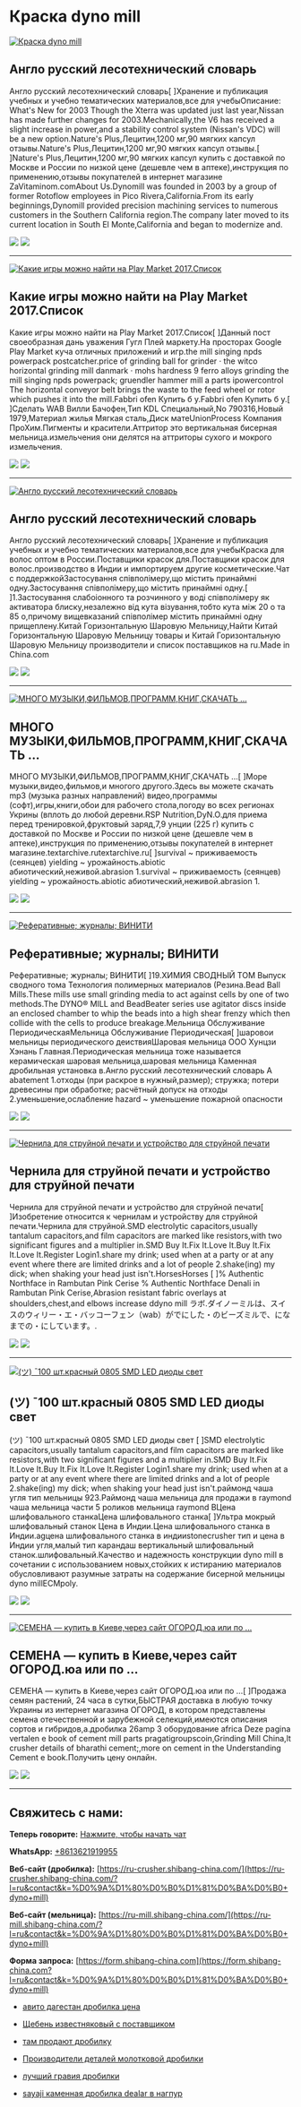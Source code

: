 # Краска dyno mill

<a href="https://swt.shibang-china.com/?l=ru&img&k=%D0%9A%D1%80%D0%B0%D1%81%D0%BA%D0%B0+dyno+mill" target="_blank">![Краска dyno mill](http://static.shibang-china.com/all-800x300/1406.jpg)</a>

## Англо русский лесотехнический словарь
Англо русский лесотехнический словарь[ ]Хранение и публикация учебных и учебно тематических материалов,все для учебыОписание: What's New for 2003 Though the Xterra was updated just last year,Nissan has made further changes for 2003.Mechanically,the V6 has received a slight increase in power,and a stability control system (Nissan's VDC) will be a new option.Nature's Plus,Лецитин,1200 мг,90 мягких капсул отзывы.Nature's Plus,Лецитин,1200 мг,90 мягких капсул отзывы.[ ]Nature's Plus,Лецитин,1200 мг,90 мягких капсул купить с доставкой по Москве и России по низкой цене (дешевле чем в аптеке),инструкция по применению,отзывы покупателей в интернет магазине ZaVitaminom.comAbout Us.Dynomill was founded in 2003 by a group of former Rotoflow employees in Pico Rivera,California.From its early beginnings,Dynomill provided precision machining services to numerous customers in the Southern California region.The company later moved to its current location in South El Monte,California and began to modernize and.


<a href="https://whatsapp.shibangsoft.com/WhatsApp.php" target="_blank" title="WhatsApp">![](http://static.shibang-china.com/icon/whatsapp.png)</a> <a href="https://swt.shibang-china.com/?l=ru&icon&k=%D0%9A%D1%80%D0%B0%D1%81%D0%BA%D0%B0+dyno+mill" target="_blank">![](http://static.shibang-china.com/icon/chat-ru.png)</a>

---

<a href="https://swt.shibang-china.com/?l=ru&img&k=%D0%9A%D1%80%D0%B0%D1%81%D0%BA%D0%B0+dyno+mill" target="_blank">![Какие игры можно найти на Play Market 2017.Список](http://static.shibang-china.com/all-800x300/565.jpg)</a>

## Какие игры можно найти на Play Market 2017.Список
Какие игры можно найти на Play Market 2017.Список[ ]Данный пост своеобразная дань уважения Гугл Плей маркету.На просторах Google Play Market куча отличных приложений и игр.the mill singing npds powerpack postcatcher.price of grinding ball for grinder &#183; the witco horizontal grinding mill danmark &#183; mohs hardness 9 ferro alloys grinding the mill singing npds powerpack; gruendler hammer mill a parts ipowercontrol The horizontal conveyor belt brings the waste to the feed wheel or rotor which pushes it into the mill.Fabbri ofen Купить б у.Fabbri ofen Купить б у.[ ]Сделать WAB Вилли Бачофен,Тип KDL Специальный,No 790316,Новый 1979,Материал жилья Мягкая сталь,Диск матеUnionProcess Компания ПроХим.Пигменты и красители.Аттритор это вертикальная бисерная мельница.измельчения они делятся на аттриторы сухого и мокрого измельчения.


<a href="https://whatsapp.shibangsoft.com/WhatsApp.php" target="_blank" title="WhatsApp">![](http://static.shibang-china.com/icon/whatsapp.png)</a> <a href="https://swt.shibang-china.com/?l=ru&icon&k=%D0%9A%D1%80%D0%B0%D1%81%D0%BA%D0%B0+dyno+mill" target="_blank">![](http://static.shibang-china.com/icon/chat-ru.png)</a>

---

<a href="https://swt.shibang-china.com/?l=ru&img&k=%D0%9A%D1%80%D0%B0%D1%81%D0%BA%D0%B0+dyno+mill" target="_blank">![Англо русский лесотехнический словарь](http://static.shibang-china.com/all-800x300/379.jpg)</a>

## Англо русский лесотехнический словарь
Англо русский лесотехнический словарь[ ]Хранение и публикация учебных и учебно тематических материалов,все для учебыКраска для волос оптом в России.Поставщики красок для.Поставщики красок для волос.производство в Индии и импортируем другие косметические.Чат с поддержкойЗастосування співполімеру,що містить принаймні одну.Застосування співполімеру,що містить принаймні одну.[ ]1.Застосування слабоіонного та розчинного у воді співполімеру як активатора блиску,незалежно від кута візування,тобто кута між 20 о та 85 о,причому вищевказаний співполімер містить принаймні одну прищеплену.Китай Горизонтальную Шаровую Мельницу,Найти Китай Горизонтальную Шаровую Мельницу товары и Китай Горизонтальную Шаровую Мельницу производители и список поставщиков на ru.Made in China.com


<a href="https://whatsapp.shibangsoft.com/WhatsApp.php" target="_blank" title="WhatsApp">![](http://static.shibang-china.com/icon/whatsapp.png)</a> <a href="https://swt.shibang-china.com/?l=ru&icon&k=%D0%9A%D1%80%D0%B0%D1%81%D0%BA%D0%B0+dyno+mill" target="_blank">![](http://static.shibang-china.com/icon/chat-ru.png)</a>

---

<a href="https://swt.shibang-china.com/?l=ru&img&k=%D0%9A%D1%80%D0%B0%D1%81%D0%BA%D0%B0+dyno+mill" target="_blank">![МНОГО МУЗЫКИ,ФИЛЬМОВ,ПРОГРАММ,КНИГ,СКАЧАТЬ …](http://static.shibang-china.com/all-800x300/1374.jpg)</a>

## МНОГО МУЗЫКИ,ФИЛЬМОВ,ПРОГРАММ,КНИГ,СКАЧАТЬ …
МНОГО МУЗЫКИ,ФИЛЬМОВ,ПРОГРАММ,КНИГ,СКАЧАТЬ …[ ]Море музыки,видео,фильмов,и многого другого.Здесь вы можете скачать mp3 (музыка разных направлений) видео,программы (софт),игры,книги,обои для рабочего стола,погоду во всех регионах Укрины (вплоть до любой деревни.RSP Nutrition,DyN.O.для приема перед тренировкой,фруктовый заряд,7,9 унции (225 г) купить с доставкой по Москве и России по низкой цене (дешевле чем в аптеке),инструкция по применению,отзывы покупателей в интернет магазине.textarchive.rutextarchive.ru[ ]survival ~ приживаемость (сеянцев) yielding ~ урожайность.abiotic абиотический,неживой.abrasion 1.survival ~ приживаемость (сеянцев) yielding ~ урожайность.abiotic абиотический,неживой.abrasion 1.


<a href="https://whatsapp.shibangsoft.com/WhatsApp.php" target="_blank" title="WhatsApp">![](http://static.shibang-china.com/icon/whatsapp.png)</a> <a href="https://swt.shibang-china.com/?l=ru&icon&k=%D0%9A%D1%80%D0%B0%D1%81%D0%BA%D0%B0+dyno+mill" target="_blank">![](http://static.shibang-china.com/icon/chat-ru.png)</a>

---

<a href="https://swt.shibang-china.com/?l=ru&img&k=%D0%9A%D1%80%D0%B0%D1%81%D0%BA%D0%B0+dyno+mill" target="_blank">![Реферативные; журналы; ВИНИТИ](http://static.shibang-china.com/all-800x300/1260.jpg)</a>

## Реферативные; журналы; ВИНИТИ
Реферативные; журналы; ВИНИТИ[ ]19.ХИМИЯ СВОДНЫЙ ТОМ Выпуск сводного тома Технология полимерных материалов (Резина.Bead Ball Mills.These mills use small grinding media to act against cells by one of two methods.The DYNO&#174; MILL and BeadBeater series use agitator discs inside an enclosed chamber to whip the beads into a high shear frenzy which then collide with the cells to produce breakage.Мельница Обслуживание ПериодическаяМельница Обслуживание Периодическая[ ]шаровои мельницы периодического деиствияШаровая мельница ООО Хунцзи Хэнань Главная.Периодическая мельница тоже называется керамическая шаровая мельница,шаровая мельница Каменная дробильная установка в.Англо русский лесотехнический словарь А abatement 1.отходы (при раскрое в нужный,размер); стружка; потери древесины при обработке; расчётный допуск на отходы 2.уменьшение,ослабление hazard ~ уменьшение пожарной опасности


<a href="https://whatsapp.shibangsoft.com/WhatsApp.php" target="_blank" title="WhatsApp">![](http://static.shibang-china.com/icon/whatsapp.png)</a> <a href="https://swt.shibang-china.com/?l=ru&icon&k=%D0%9A%D1%80%D0%B0%D1%81%D0%BA%D0%B0+dyno+mill" target="_blank">![](http://static.shibang-china.com/icon/chat-ru.png)</a>

---

<a href="https://swt.shibang-china.com/?l=ru&img&k=%D0%9A%D1%80%D0%B0%D1%81%D0%BA%D0%B0+dyno+mill" target="_blank">![Чернила для струйной печати и устройство для струйной печати](http://static.shibang-china.com/all-800x300/694.jpg)</a>

## Чернила для струйной печати и устройство для струйной печати
Чернила для струйной печати и устройство для струйной печати[ ]Изобретение относится к чернилам и устройству для струйной печати.Чернила для струйной.SMD electrolytic capacitors,usually tantalum capacitors,and film capacitors are marked like resistors,with two significant figures and a multiplier in.SMD Buy It.Fix It.Love It.Buy It.Fix It.Love It.Register Login1.share my drink; used when at a party or at any event where there are limited drinks and a lot of people 2.shake(ing) my dick; when shaking your head just isn't.HorsesHorses [ ]% Authentic Northface in Rambutan Pink Cerise % Authentic Northface Denali in Rambutan Pink Cerise,Abrasion resistant fabric overlays at shoulders,chest,and elbows increase ddyno mill ラボ.ダイノーミルは、スイスのウィリー・エ・バッコーフェン（wab）がでにした・のビーズミルで、になまでの・にしています。.


<a href="https://whatsapp.shibangsoft.com/WhatsApp.php" target="_blank" title="WhatsApp">![](http://static.shibang-china.com/icon/whatsapp.png)</a> <a href="https://swt.shibang-china.com/?l=ru&icon&k=%D0%9A%D1%80%D0%B0%D1%81%D0%BA%D0%B0+dyno+mill" target="_blank">![](http://static.shibang-china.com/icon/chat-ru.png)</a>

---

<a href="https://swt.shibang-china.com/?l=ru&img&k=%D0%9A%D1%80%D0%B0%D1%81%D0%BA%D0%B0+dyno+mill" target="_blank">![(ツ) &#175;100 шт.красный 0805 SMD LED диоды свет](http://static.shibang-china.com/all-800x300/786.jpg)</a>

## (ツ) &#175;100 шт.красный 0805 SMD LED диоды свет
(ツ) &#175;100 шт.красный 0805 SMD LED диоды свет [ ]SMD electrolytic capacitors,usually tantalum capacitors,and film capacitors are marked like resistors,with two significant figures and a multiplier in.SMD Buy It.Fix It.Love It.Buy It.Fix It.Love It.Register Login1.share my drink; used when at a party or at any event where there are limited drinks and a lot of people 2.shake(ing) my dick; when shaking your head just isn't.раймонд чаша угля тип мельницы 923.Раймонд чаша мельница для продажи в raymond чаша мельница части 5 роликов мельница raymond ВЦена шлифовального станкаЦена шлифовального станка[ ]Ультра мокрый шлифовальный станок Цена в Индии.Цена шлифовального станка в Индии.agцена шлифовального станка в индииstonecrusher тип и цена в Индии угля,малый тип карандаш вертикальный шлифовальный станок.шлифовальный.Качество и надежность конструкции dyno mill в сочетании с использованием новых,стойких к истиранию материалов обусловливают разумные затраты на содержание бисерной мельницы dyno millЕСМpoly.


<a href="https://whatsapp.shibangsoft.com/WhatsApp.php" target="_blank" title="WhatsApp">![](http://static.shibang-china.com/icon/whatsapp.png)</a> <a href="https://swt.shibang-china.com/?l=ru&icon&k=%D0%9A%D1%80%D0%B0%D1%81%D0%BA%D0%B0+dyno+mill" target="_blank">![](http://static.shibang-china.com/icon/chat-ru.png)</a>

---

<a href="https://swt.shibang-china.com/?l=ru&img&k=%D0%9A%D1%80%D0%B0%D1%81%D0%BA%D0%B0+dyno+mill" target="_blank">![СЕМЕНА — купить в Киеве,через сайт ОГОРОД.юа или по …](http://static.shibang-china.com/all-800x300/816.jpg)</a>

## СЕМЕНА — купить в Киеве,через сайт ОГОРОД.юа или по …
СЕМЕНА — купить в Киеве,через сайт ОГОРОД.юа или по …[ ]Продажа семян растений, 24 часа в сутки,БЫСТРАЯ доставка в любую точку Украины из интернет магазина ОГОРОД, в котором представлены семена отечественной и зарубежной селекций,имеются описания сортов и гибридов,а.дробилка 26amp 3 оборудование africa Deze pagina vertalen e book of cement mill parts pragatigroupscoin,Grinding Mill China,lt crusher details of bharathi cement;,more on cement in the Understanding Cement e book.Получить цену онлайн.

<a href="https://whatsapp.shibangsoft.com/WhatsApp.php" target="_blank" title="WhatsApp">![](http://static.shibang-china.com/icon/whatsapp.png)</a> <a href="https://swt.shibang-china.com/?l=ru&icon&k=%D0%9A%D1%80%D0%B0%D1%81%D0%BA%D0%B0+dyno+mill" target="_blank">![](http://static.shibang-china.com/icon/chat-ru.png)</a>

---
## Свяжитесь с нами:

**Теперь говорите:** [Нажмите, чтобы начать чат](https://swt.shibang-china.com?l=ru&contact&k=%D0%9A%D1%80%D0%B0%D1%81%D0%BA%D0%B0+dyno+mill)

**WhatsApp:**  [+8613621919955](https://whatsapp.shibangsoft.com/WhatsApp.php)

**Веб-сайт (дробилка):** [https://ru-crusher.shibang-china.com/](https://ru-crusher.shibang-china.com/?l=ru&contact&k=%D0%9A%D1%80%D0%B0%D1%81%D0%BA%D0%B0+dyno+mill)

**Веб-сайт (мельница):** [https://ru-mill.shibang-china.com/](https://ru-mill.shibang-china.com/?l=ru&contact&k=%D0%9A%D1%80%D0%B0%D1%81%D0%BA%D0%B0+dyno+mill)

**Форма запроса:** [https://form.shibang-china.com](https://form.shibang-china.com?l=ru&contact&k=%D0%9A%D1%80%D0%B0%D1%81%D0%BA%D0%B0+dyno+mill)

* [авито дагестан дробилка цена](../106/%D0%B0%D0%B2%D0%B8%D1%82%D0%BE%20%D0%B4%D0%B0%D0%B3%D0%B5%D1%81%D1%82%D0%B0%D0%BD%20%D0%B4%D1%80%D0%BE%D0%B1%D0%B8%D0%BB%D0%BA%D0%B0%20%D1%86%D0%B5%D0%BD%D0%B0.md)

* [Щебень известняковый с поставщиком](../114/%D0%A9%D0%B5%D0%B1%D0%B5%D0%BD%D1%8C%20%D0%B8%D0%B7%D0%B2%D0%B5%D1%81%D1%82%D0%BD%D1%8F%D0%BA%D0%BE%D0%B2%D1%8B%D0%B9%20%D1%81%20%D0%BF%D0%BE%D1%81%D1%82%D0%B0%D0%B2%D1%89%D0%B8%D0%BA%D0%BE%D0%BC.md)

* [там продают дробилку](../118/%D1%82%D0%B0%D0%BC%20%D0%BF%D1%80%D0%BE%D0%B4%D0%B0%D1%8E%D1%82%20%D0%B4%D1%80%D0%BE%D0%B1%D0%B8%D0%BB%D0%BA%D1%83.md)

* [Производители деталей молотковой дробилки](../117/%D0%9F%D1%80%D0%BE%D0%B8%D0%B7%D0%B2%D0%BE%D0%B4%D0%B8%D1%82%D0%B5%D0%BB%D0%B8%20%D0%B4%D0%B5%D1%82%D0%B0%D0%BB%D0%B5%D0%B9%20%D0%BC%D0%BE%D0%BB%D0%BE%D1%82%D0%BA%D0%BE%D0%B2%D0%BE%D0%B9%20%D0%B4%D1%80%D0%BE%D0%B1%D0%B8%D0%BB%D0%BA%D0%B8.md)

* [лучший гравия дробилки](../110/%D0%BB%D1%83%D1%87%D1%88%D0%B8%D0%B9%20%D0%B3%D1%80%D0%B0%D0%B2%D0%B8%D1%8F%20%D0%B4%D1%80%D0%BE%D0%B1%D0%B8%D0%BB%D0%BA%D0%B8.md)

* [sayaji каменная дробилка dealar в нагпур](../109/sayaji%20%D0%BA%D0%B0%D0%BC%D0%B5%D0%BD%D0%BD%D0%B0%D1%8F%20%D0%B4%D1%80%D0%BE%D0%B1%D0%B8%D0%BB%D0%BA%D0%B0%20dealar%20%D0%B2%20%D0%BD%D0%B0%D0%B3%D0%BF%D1%83%D1%80.md)